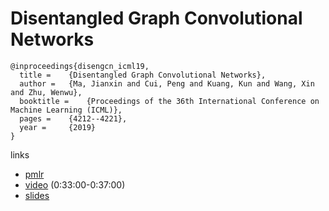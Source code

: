 # Disentangled Graph Convolutional Networks

```
@inproceedings{disengcn_icml19,
  title = 	 {Disentangled Graph Convolutional Networks},
  author = 	 {Ma, Jianxin and Cui, Peng and Kuang, Kun and Wang, Xin and Zhu, Wenwu},
  booktitle = 	 {Proceedings of the 36th International Conference on Machine Learning (ICML)},
  pages = 	 {4212--4221},
  year = 	 {2019}
}
```

links
- [pmlr](http://proceedings.mlr.press/v97/ma19a.html)
- [video](https://slideslive.com/38917935/networks-and-relational-learning) (0:33:00-0:37:00)
- [slides](https://icml.cc/media/Slides/icml/2019/102(12-16-00)-12-16-35-4503-disentangled_gr.pdf)
